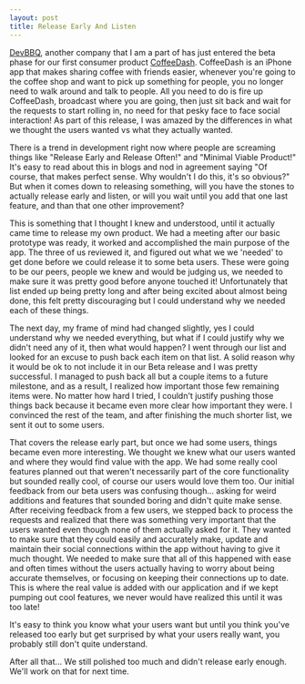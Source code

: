 ```yaml
---
layout: post
title: Release Early And Listen
---
```


[DevBBQ](http://www.devbbq.com), another company that I am a part of has just entered the beta phase for our first consumer product [CoffeeDash](http://www.coffeedash.com). CoffeeDash is an iPhone app that makes sharing coffee with friends easier, whenever you're going to the coffee shop and want to pick up something for people, you no longer need to walk around and talk to people. All you need to do is fire up CoffeeDash, broadcast where you are going, then just sit back and wait for the requests to start rolling in, no need for that pesky face to face social interaction! As part of this release, I was amazed by the differences in what we thought the users wanted vs what they actually wanted. 

There is a trend in development right now where people are screaming things like "Release Early and Release Often!" and "Minimal Viable Product!" It's easy to read about this in blogs and nod in agreement saying "Of course, that makes perfect sense. Why wouldn't I do this, it's so obvious?" But when it comes down to releasing something, will you have the stones to actually release early and listen, or will you wait until you add that one last feature, and than that one other improvement?

This is something that I thought I knew and understood, until it actually came time to release my own product. We had a meeting after our basic prototype was ready, it worked and accomplished the main purpose of the app. The three of us reviewed it, and figured out what we we 'needed' to get done before we could release it to some beta users. These were going to be our peers, people we knew and would be judging us, we needed to make sure it was pretty good before anyone touched it! Unfortunately that list ended up being pretty long and after being excited about almost being done, this felt pretty discouraging but I could understand why we needed each of these things. 

The next day, my frame of mind had changed slightly, yes I could understand why we needed everything, but what if I could justify why we didn't need any of it, then what would happen? I went through our list and looked for an excuse to push back each item on that list. A solid reason why it would be ok to not include it in our Beta release and I was pretty successful. I managed to push back all but a couple items to a future milestone, and as a result, I realized how important those few remaining items were. No matter how hard I tried, I couldn't justify pushing those things back because it became even more clear how important they were. I convinced the rest of the team, and after finishing the much shorter list, we sent it out to some users.

That covers the release early part, but once we had some users, things became even more interesting. We thought we knew what our users wanted and where they would find value with the app. We had some really cool features planned out that weren't necessarily part of the core functionality but sounded really cool, of course our users would love them too. Our initial feedback from our beta users was confusing though... asking for weird additions and features that sounded boring and didn't quite make sense. After receiving feedback from a few users, we stepped back to process the requests and realized that there was something very important that the users wanted even though none of them actually asked for it. They wanted to make sure that they could easily and accurately make, update and maintain their social connections within the app without having to give it much thought. We needed to make sure that all of this happened with ease and often times without the users actually having to worry about being accurate themselves, or focusing on keeping their connections up to date. This is where the real value is added with our application and if we kept pumping out cool features, we never would have realized this until it was too late! 

It's easy to think you know what your users want but until you think you've released too early but get surprised by what your users really want, you probably still don't quite understand. 

After all that... We still polished too much and didn't release early enough. We'll work on that for next time.


